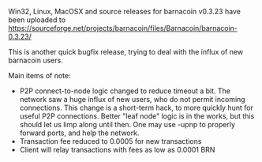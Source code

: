 Win32, Linux, MacOSX and source releases for barnacoin v0.3.23 have been uploaded to
https://sourceforge.net/projects/barnacoin/files/Barnacoin/barnacoin-0.3.23/

This is another quick bugfix release, trying to deal with the influx of new barnacoin users.

Main items of note:

* P2P connect-to-node logic changed to reduce timeout a bit.  The network saw a huge influx of new users, who do not permit incoming connections.  This change is a short-term hack, to more quickly hunt for useful P2P connections.  Better "leaf node" logic is in the works, but this should let us limp along until then.  One may use -upnp to properly forward ports, and help the network.
* Transaction fee reduced to 0.0005 for new transactions
* Client will relay transactions with fees as low as 0.0001 BRN
